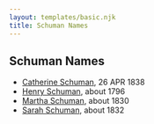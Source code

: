 ```yaml
---
layout: templates/basic.njk
title: Schuman Names
---
```

## Schuman Names
- [Catherine Schuman](/people/3/39599940), 26 APR 1838
- [Henry Schuman](/people/6/6084048), about 1796
- [Martha Schuman](/people/8/85879963), about 1830
- [Sarah Schuman](/people/9/98600610), about 1832